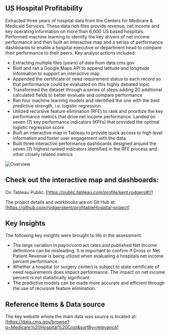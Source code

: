 ## US Hospital Profitability
Extracted three years of hospital data from the Centers for Medicare & Medicaid Services. These data rich files provide revenue, net income and key operating information on more than 6,000 US based hospitals. Performed machine learning to identify the key drivers of net income performance and then built an interactive map and a series of performance dashboards to enable a hospital executive or department head to compare their performance to their peers. Key analyst actions included:
* []()Extracting multiple files (years) of data from data.cms.gov
* []()Built and ran a Google Maps API to append latitude and longitude information to support an interactive map
* []()Appended the certificate of need requirement status to each record so that performance could be evaluated on this highly debated topic
* []()Transformed the dataset through a series of steps adding 20 additional calculated fields to better evaluate and compare performance
* []()Ran four machine learning models and identified the one with the best predictive strength, i.e. logistic regression.
* []()Utilized recursive feature elimination (RFE) to rank and prioritize the key performance metrics that drive net income performance. Landed on seven (7) key performance indicators (KPI’s) that provided the optimal logistic regression score
* []()Built an interactive map in Tableau to provide quick access to high level information and foster user engagement with the data
* []()Built three interactive performance dashboards designed around the seven (7) highest ranked indicators identified in the RFE process and other closely related metrics

![Overview](https://github.com/rodgerskent/us-hospital-profitability/blob/main/overviewimage.jpg?raw=true)

## Check out the interactive map and dashboards:
On Tableau Public: [https://public.tableau.com/profile/kent.rodgers#!/]

The project details and workbooks are on Git Hub at: [https://github.com/rodgerskent/profitableHospital-project]

## Key Insights
The following key insights were brought to life in the assessment.
* []()The large variation in payor/contract rates and published Net Income definitions can be misleading. It is important to confirm if Gross or Net Patient Revenue is being utlized when evaluating a hospitals net income percent performance.  
* []()Whether a hospital (or surgery center) is subject to state certificate of need requirements does impact performance. The impact on net income percent is not statistically significant. 
* []()The predictive models can be made more accurate and efficient through the use of recursive feature elimination. 

## Reference Items & Data source
The key website where the main data was source is located at: [https://data.cms.gov/browse?q=Medicare%20Hospital%20Cost&sortBy=relevance]
